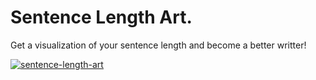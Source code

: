 # Sentence Length Art.
Get a visualization of your sentence length and become a better writter!

[![sentence-length-art](docs-assets/screenshot.png)](http://javier.xyz/sentence-length-art/)

